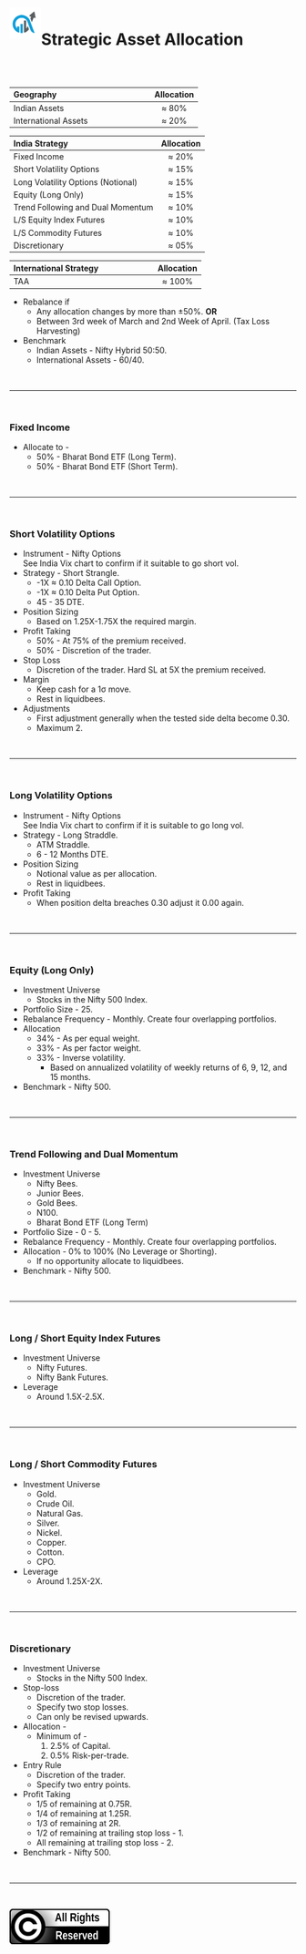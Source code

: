 <img align='left' src='./files/doss_trades_logo-white_background.jpg' width='11%'>
                      
# Strategic Asset Allocation

<br/>
<br/>

| **Geography** &nbsp;&nbsp;&nbsp;&nbsp;&nbsp;&nbsp;&nbsp;&nbsp;&nbsp;&nbsp;&nbsp;&nbsp;&nbsp;&nbsp;&nbsp;&nbsp;&nbsp;&nbsp;&nbsp;&nbsp;&nbsp;&nbsp;&nbsp;&nbsp;&nbsp;&nbsp;&nbsp;&nbsp;&nbsp;&nbsp;&nbsp;&nbsp;&nbsp;&nbsp;&nbsp;&nbsp;&nbsp;&nbsp;&nbsp;&nbsp;&nbsp;                            |**Allocation**|
|:----------------------------------------|:------------:|
| Indian Assets                           |     ≈ 80%    |
| International Assets                    |     ≈ 20%    |

| **India Strategy** &nbsp;&nbsp;&nbsp;&nbsp;&nbsp;&nbsp;&nbsp;&nbsp;&nbsp;&nbsp;&nbsp;&nbsp;&nbsp;&nbsp;&nbsp;&nbsp;&nbsp;&nbsp;&nbsp;&nbsp;&nbsp;&nbsp;&nbsp;&nbsp;&nbsp;&nbsp;&nbsp;&nbsp;&nbsp;&nbsp;&nbsp;&nbsp;&nbsp;&nbsp;&nbsp;&nbsp;                     |**Allocation**|
|:----------------------------------------|:------------:|
| Fixed Income                            |     ≈ 20%    |
| Short Volatility Options                |     ≈ 15%    |
| Long Volatility Options (Notional)      |     ≈ 15%    |
| Equity (Long Only)                      |     ≈ 15%    |
| Trend Following and Dual Momentum       |     ≈ 10%    |
| L/S Equity Index Futures                |     ≈ 10%    |
| L/S Commodity Futures                   |     ≈ 10%    |
| Discretionary                           |     ≈ 05%    |

| **International Strategy** &nbsp;&nbsp;&nbsp;&nbsp;&nbsp;&nbsp;&nbsp;&nbsp;&nbsp;&nbsp;&nbsp;&nbsp;&nbsp;&nbsp;&nbsp;&nbsp;&nbsp;&nbsp;&nbsp;&nbsp;&nbsp;&nbsp;&nbsp;        |**Allocation**|
|:----------------------------------------|:------------:|
| TAA                                     |     ≈ 100%   |

- Rebalance if 
    - Any allocation changes by more than ±50%. __OR__
    - Between 3rd week of March and 2nd Week of April. (Tax Loss Harvesting)
- Benchmark
    - Indian Assets - Nifty Hybrid 50:50.
    - International Assets - 60/40.

<br/>

---

<br/>

### Fixed Income

- Allocate to -
    - 50% - Bharat Bond ETF (Long Term).
    - 50% - Bharat Bond ETF (Short Term).

<br/>

---

<br/>

### Short Volatility Options

- Instrument - Nifty Options <br/> See India Vix chart to confirm if it suitable to go short vol.
- Strategy - Short Strangle.
    - -1X ≈ 0.10 Delta Call Option.
    - -1X ≈ 0.10 Delta Put Option.
    - 45 - 35 DTE.
- Position Sizing
    - Based on 1.25X-1.75X the required margin.
- Profit Taking
    - 50% - At 75% of the premium received.
    - 50% - Discretion of the trader.
- Stop Loss
    - Discretion of the trader. Hard SL at 5X the premium received.
- Margin
    - Keep cash for a 1σ move.
    - Rest in liquidbees.
- Adjustments
    - First adjustment generally when the tested side delta become 0.30.
    - Maximum 2.

<br/>

---

<br/>

### Long Volatility Options

- Instrument - Nifty Options <br/> See India Vix chart to confirm if it is suitable to go long vol.
- Strategy - Long Straddle.
    - ATM Straddle.
    - 6 - 12 Months DTE.
- Position Sizing
    - Notional value as per allocation.
    - Rest in liquidbees.
- Profit Taking
    - When position delta breaches 0.30 adjust it 0.00 again.

<br/>

---

<br/>

### Equity (Long Only)

- Investment Universe
    - Stocks in the Nifty 500 Index.
- Portfolio Size - 25.
- Rebalance Frequency - Monthly. Create four overlapping portfolios.
- Allocation 
    - 34% - As per equal weight.
    - 33% - As per factor weight.
    - 33% - Inverse volatility.
        - Based on annualized volatility of weekly returns of 6, 9, 12, and 15 months.
- Benchmark - Nifty 500.

<br/>

---

<br/>

### Trend Following and Dual Momentum

- Investment Universe 
    - Nifty Bees.
    - Junior Bees.
    - Gold Bees.
    - N100.
    - Bharat Bond ETF (Long Term)
- Portfolio Size - 0 - 5.
- Rebalance Frequency - Monthly. Create four overlapping portfolios.
- Allocation - 0% to 100% (No Leverage or Shorting).
    - If no opportunity allocate to liquidbees.
- Benchmark - Nifty 500.

<br/>

---

<br/>

### Long / Short Equity Index Futures

- Investment Universe 
    - Nifty Futures.
    - Nifty Bank Futures.
- Leverage
    - Around 1.5X-2.5X.

<br/>

---

<br/>

### Long / Short Commodity Futures

- Investment Universe
    - Gold.
    - Crude Oil.
    - Natural Gas.
    - Silver.
    - Nickel.
    - Copper.
    - Cotton.
    - CPO.
- Leverage
    - Around 1.25X-2X.

<br/>

---

<br/>

### Discretionary

- Investment Universe 
    - Stocks in the Nifty 500 Index.
- Stop-loss
    - Discretion of the trader.
    - Specify two stop losses.
    - Can only be revised upwards.
- Allocation - 
    - Minimum of -
        1. 2.5% of Capital.
        1. 0.5% Risk-per-trade.
- Entry Rule
    - Discretion of the trader.
    - Specify two entry points.
- Profit Taking
    - 1/5 of remaining at 0.75R.
    - 1/4 of remaining at 1.25R.
    - 1/3 of remaining at 2R.
    - 1/2 of remaining at trailing stop loss - 1.
    - All remaining at trailing stop loss - 2.
- Benchmark - Nifty 500.

<br/>

---

<br/>

![All Rights Reserved](files/all_rights_reserved.svg)
